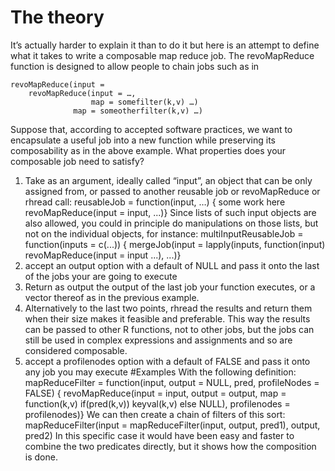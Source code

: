 # The theory
It’s actually harder to explain it than to do it but here is an attempt to define what it takes to write a composable map reduce job.
The revoMapReduce function is designed to allow people to chain jobs such as in 

    revoMapReduce(input =
        revoMapReduce(input = …,
                      map = somefilter(k,v) …)
                  map = someotherfilter(k,v) …)

Suppose that, according to accepted software practices, we want to encapsulate a useful job into a new function while preserving its composability as in the above example. What properties does your composable job need to satisfy?
1. Take as an argument, ideally called “input”, an object that can be only assigned from, or passed to another reusable job or revoMapReduce or rhread call:
    reusableJob = function(input, …) {
      some work here
      revoMapReduce(input = input, ...)}
Since lists of such input objects are also allowed, you could in principle do manipulations on those lists, but not on the individual objects, for instance:
    multiInputReusableJob = function(inputs = c(...)) {
    mergeJob(input = 
    lapply(inputs,
          function(input) revoMapReduce(input = input ...), ...)}
2. accept an output option with a default of NULL and pass it onto the last of the jobs your are going to execute
3. Return as output the output of the last job your function executes, or a vector thereof as in the previous example.
4. Alternatively to the last two points, rhread the results and return them when their size makes it feasible and preferable. This way the results can be passed to other R functions, not to other jobs, but the jobs can still be used in complex expressions and assignments and so are considered composable.
5. accept a profilenodes option with a default of FALSE and pass it onto any job you may execute
#Examples
With the following definition:
    mapReduceFilter = function(input, output = NULL, pred, profileNodes = FALSE) {
      revoMapReduce(input = input, output = output, 
                    map = function(k,v) if(pred(k,v)) keyval(k,v) 
                                        else NULL), profilenodes = profilenodes)}
We can  then create a chain of filters of this sort:
    mapReduceFilter(input = mapReduceFilter(input, output, pred1), output, pred2)
In this specific case it would have been easy and faster to combine the two predicates directly, but it shows how the composition is done.
